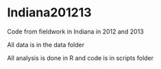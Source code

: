 Indiana201213
=============

Code from fieldwork in Indiana in 2012 and 2013

All data is in the data folder

All analysis is done in R and code is in scripts folder
